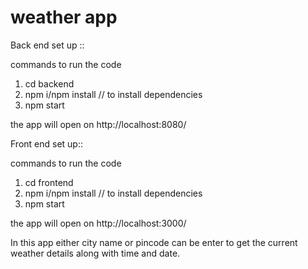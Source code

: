 # weather app



Back end set up ::

commands to run the code

1. cd backend
2. npm i/npm install // to install dependencies 
3. npm start

the app will open on http://localhost:8080/


Front end set up::

commands to run the code

1. cd frontend
2. npm i/npm install // to install dependencies 
3. npm start

the app will open on http://localhost:3000/

In this app either city name or pincode can be enter to get the current weather details along with time and date.


